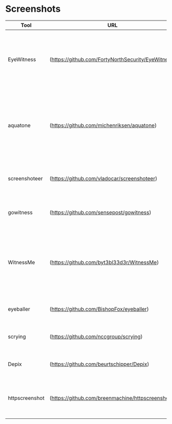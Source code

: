 # Screenshots

|Tool| URL| Description|
|----------|-----|-------------|
EyeWitness|(https://github.com/FortyNorthSecurity/EyeWitness) | EyeWitness is designed to take screenshots of websites, provide some server header info, and identify default credentials if possible.
aquatone| (https://github.com/michenriksen/aquatone) |  Aquatone is a tool for visual inspection of websites across a large amount of hosts and is convenient for quickly gaining an overview of HTTP-based attack surface.
screenshoteer |(https://github.com/vladocar/screenshoteer) | Make website screenshots and mobile emulations from the command line.
gowitness| (https://github.com/sensepost/gowitness) | gowitness - a golang, web screenshot utility using Chrome Headless
WitnessMe |(https://github.com/byt3bl33d3r/WitnessMe) | Web Inventory tool, takes screenshots of webpages using Pyppeteer (headless Chrome/Chromium) and provides some extra bells & whistles to make life easier.
eyeballer| (https://github.com/BishopFox/eyeballer) |Convolutional neural network for analyzing pentest screenshots
scrying |(https://github.com/nccgroup/scrying) |A tool for collecting RDP, web and VNC screenshots all in one place
Depix| (https://github.com/beurtschipper/Depix) |Recovers passwords from pixelized screenshots
httpscreenshot |(https://github.com/breenmachine/httpscreenshot/) |HTTPScreenshot is a tool for grabbing screenshots and HTML of large numbers of websites.
